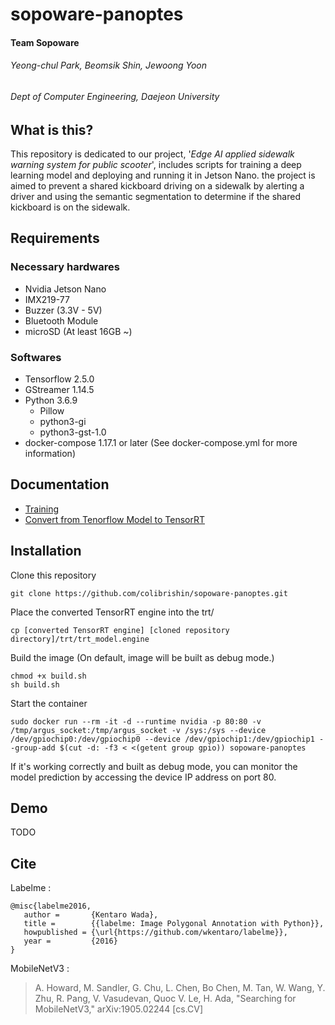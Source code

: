 
# sopoware-panoptes
#### Team Sopoware
###### Yeong-chul Park, Beomsik Shin, Jewoong Yoon
###### Dept of Computer Engineering, Daejeon University

## What is this?
This repository is dedicated to our project, '_Edge AI applied sidewalk warning system for public scooter_', includes scripts for training a deep learning model and deploying and running it in Jetson Nano. the project is aimed to prevent a shared kickboard driving on a sidewalk by alerting a driver and using the semantic segmentation to determine if the shared kickboard is on the sidewalk.

## Requirements
### Necessary hardwares
* Nvidia Jetson Nano
* IMX219-77
* Buzzer (3.3V - 5V)
* Bluetooth Module
* microSD (At least 16GB ~)
### Softwares
* Tensorflow 2.5.0
* GStreamer 1.14.5
* Python 3.6.9
    * Pillow
    * python3-gi
    * python3-gst-1.0
* docker-compose 1.17.1 or later (See docker-compose.yml for more information)

## Documentation
* [Training](https://colab.research.google.com/drive/1rTYmXW5S9tPD-pBJHBiGGSeT_n3EQumC?usp=sharing)
* [Convert from Tenorflow Model to TensorRT](https://colab.research.google.com/drive/1Ow65KbqCK4A6_Znghwe02rgTau4tImsX?usp=sharing)

## Installation
Clone this repository
```
git clone https://github.com/colibrishin/sopoware-panoptes.git
```
Place the converted TensorRT engine into the trt/
```
cp [converted TensorRT engine] [cloned repository directory]/trt/trt_model.engine
```
Build the image (On default, image will be built as debug mode.)
```
chmod +x build.sh
sh build.sh
```
Start the container
```
sudo docker run --rm -it -d --runtime nvidia -p 80:80 -v /tmp/argus_socket:/tmp/argus_socket -v /sys:/sys --device /dev/gpiochip0:/dev/gpiochip0 --device /dev/gpiochip1:/dev/gpiochip1 --group-add $(cut -d: -f3 < <(getent group gpio)) sopoware-panoptes
```
If it's working correctly and built as debug mode, you can monitor the model prediction by accessing the device IP address on port 80.

## Demo
TODO

## Cite

Labelme :

```
@misc{labelme2016,
   author =       {Kentaro Wada},
   title =        {{labelme: Image Polygonal Annotation with Python}},
   howpublished = {\url{https://github.com/wkentaro/labelme}},
   year =         {2016}
}
```


MobileNetV3 :
> A. Howard, M. Sandler, G. Chu, L. Chen, Bo Chen, M. Tan, W. Wang, Y. Zhu, R. Pang, V. Vasudevan, Quoc V. Le, H. Ada, "Searching for MobileNetV3," arXiv:1905.02244 [cs.CV] 


